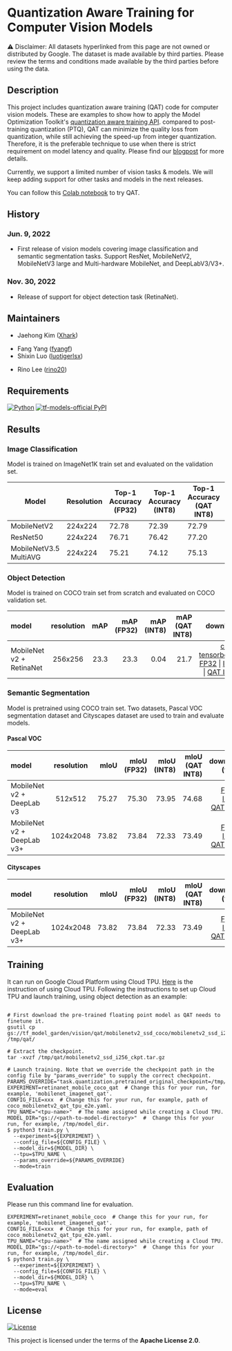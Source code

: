 # Quantization Aware Training for Computer Vision Models

⚠️ Disclaimer: All datasets hyperlinked from this page are not owned or
distributed by Google. The dataset is made available by third parties.
Please review the terms and conditions made available by the third parties
before using the data.

## Description

This project includes quantization aware training (QAT) code for computer vision
models. These are examples to show how to apply the Model Optimization Toolkit's
[quantization aware training API](https://www.tensorflow.org/model_optimization/guide/quantization/training).
compared to post-training quantization (PTQ), QAT can minimize the quality loss
from quantization, while still achieving the speed-up from integer quantization.
Therefore, it is the preferable technique to use when there is strict
requirement on model latency and quality. Please find our
[blogpost](https://blog.tensorflow.org/2022/06/Adding-Quantization-aware-Training-and-Pruning-to-the-TensorFlow-Model-Garden.html)
for more details.

Currently, we support a limited number of vision tasks & models. We will keep
adding support for other tasks and models in the next releases.

You can follow this
[Colab notebook](https://colab.research.google.com/github/tensorflow/models/blob/master/official/projects/qat/vision/docs/qat_tutorial.ipynb)
to try QAT.

## History

### Jun. 9, 2022

-   First release of vision models covering image classification and semantic
    segmentation tasks. Support ResNet, MobileNetV2, MobileNetV3 large and
    Multi-hardware MobileNet, and DeepLabV3/V3+.

### Nov. 30, 2022

-   Release of support for object detection task (RetinaNet).

## Maintainers

- Jaehong Kim ([Xhark](https://github.com/Xhark))
* Fang Yang ([fyangf](https://github.com/fyangf))
* Shixin Luo ([luotigerlsx](https://github.com/luotigerlsx))
- Rino Lee ([rino20](https://github.com/rino20))

## Requirements

[![Python](https://img.shields.io/pypi/pyversions/tensorflow.svg?style=plastic)](https://badge.fury.io/py/tensorflow)
[![tf-models-official PyPI](https://badge.fury.io/py/tf-models-official.svg)](https://badge.fury.io/py/tf-models-official)

## Results
### Image Classification

Model is trained on ImageNet1K train set and evaluated on the validation set.


|Model                 |Resolution|Top-1 Accuracy (FP32)|Top-1 Accuracy (INT8)|Top-1 Accuracy (QAT INT8)|Config                                                                                                                                                              |Download                                                                                                                                        |
|----------------------|----------|---------------------|-------------------------|-------------------------|--------------------------------------------------------------------------------------------------------------------------------------------------------------------|------------------------------------------------------------------------------------------------------------------------------------------------|
|MobileNetV2           |224x224   |72.78              |72.39                 |72.79                  |[config](https://github.com/tensorflow/models/blob/master/official/projects/qat/vision/configs/experiments/image_classification/imagenet_mobilenetv2_qat_gpu.yaml)  |[TFLite(Int8/QAT)](https://storage.googleapis.com/tf_model_garden/vision/mobilenet/v2_1.0_int8/mobilenet_v2_1.00_224_int8.tflite)                    |
|ResNet50              |224x224   |76.71              |76.42                  |77.20                  |[config](https://github.com/tensorflow/models/blob/master/official/projects/qat/vision/configs/experiments/image_classification/imagenet_resnet50_qat_gpu.yaml)     |[TFLite(Int8/QAT)](https://storage.googleapis.com/tf_model_garden/vision/resnet50_imagenet/resnet_50_224_int8.tflite)                                |
|MobileNetV3.5 MultiAVG|224x224   |75.21             |74.12                  |75.13                  |[config](https://github.com/tensorflow/models/blob/master/official/projects/qat/vision/configs/experiments/image_classification/imagenet_mobilenetv3.5_qat_gpu.yaml)|[TFLite(Int8/QAT)](https://storage.googleapis.com/tf_model_garden/vision/mobilenet/v3.5multiavg_1.0_int8/mobilenet_v3.5multiavg_1.00_224_int8.tflite)|

### Object Detection

Model is trained on COCO train set from scratch and evaluated on COCO validation
set.

model                    | resolution | mAP  | mAP (FP32) | mAP (INT8) | mAP (QAT INT8) | download
:----------------------- | :--------: | ---: | ---------: | ---------: | -------------: | ----------------:
MobileNet v2 + RetinaNet | 256x256    | 23.3 | 23.3       | 0.04       | 21.7           | [ckpt](https://storage.cloud.google.com/tf_model_garden/vision/qat/mobilenetv2_ssd_coco/mobilenetv2_ssd_i256_qat_ckpt.tar.gz) \| [tensorboard](https://tensorboard.dev/experiment/fAat72iXSqW8ZoTY3clMsg) [FP32](https://storage.cloud.google.com/tf_model_garden/vision/qat/mobilenetv2_ssd_coco/model_fp32.tflite) \| [INT8](https://storage.cloud.google.com/tf_model_garden/vision/qat/mobilenetv2_ssd_coco/model_int8_ptq.tflite) \| [QAT INT8](https://storage.cloud.google.com/tf_model_garden/vision/qat/mobilenetv2_ssd_coco/model_int8_qat.tflite)

### Semantic Segmentation


Model is pretrained using COCO train set. Two datasets, Pascal VOC segmentation
dataset and Cityscapes dataset are used to train and
evaluate models.

#### Pascal VOC

model                      | resolution | mIoU  | mIoU (FP32) | mIoU (INT8) | mIoU (QAT INT8) | download (tflite)|
:------------------------- | :--------: | ----: | ----------: | ----------: | --------------: | ----------------:
MobileNet v2 + DeepLab v3  | 512x512    | 75.27 | 75.30           | 73.95       | 74.68           | [FP32](https://storage.googleapis.com/tf_model_garden/vision/qat/deeplabv3_mobilenetv2_pascal_coco_0.21/model_none.tflite)  \| [INT8](https://storage.googleapis.com/tf_model_garden/vision/qat/deeplabv3_mobilenetv2_pascal_coco_0.21model_int8_full.tflite) \| [QAT INT8](https://storage.googleapis.com/tf_model_garden/vision/qat/deeplabv3_mobilenetv2_pascal_coco_0.21/Fmodel_default.tflite)
MobileNet v2 + DeepLab v3+ | 1024x2048  | 73.82 | 73.84           | 72.33       | 73.49           | [FP32](https://storage.googleapis.com/tf_model_garden/vision/qat/mnv2_deeplabv3plus_cityscapes/model_none.tflite)  \| [INT8](https://storage.googleapis.com/tf_model_garden/vision/qat/mnv2_deeplabv3plus_cityscapes/model_int8_full.tflite) \| [QAT INT8](https://storage.googleapis.com/tf_model_garden/vision/qat/mnv2_deeplabv3plus_cityscapes/Fmodel_default.tflite)

#### Cityscapes

model                      | resolution | mIoU  | mIoU (FP32) | mIoU (INT8) | mIoU (QAT INT8) | download (tflite)
:------------------------- | :--------: | ----: | ----------: | ----------: | --------------: | ----------------:
MobileNet v2 + DeepLab v3+ | 1024x2048  | 73.82 | 73.84       | 72.33       | 73.49           | [FP32](https://storage.googleapis.com/tf_model_garden/vision/qat/mnv2_deeplabv3plus_cityscapes/model_none.tflite) \| [INT8](https://storage.googleapis.com/tf_model_garden/vision/qat/mnv2_deeplabv3plus_cityscapes/model_int8_full.tflite) \| [QAT INT8](https://storage.googleapis.com/tf_model_garden/vision/qat/mnv2_deeplabv3plus_cityscapes/Fmodel_default.tflite)

## Training

It can run on Google Cloud Platform using Cloud TPU.
[Here](https://cloud.google.com/tpu/docs/how-to) is the instruction of using
Cloud TPU. Following the instructions to set up Cloud TPU and launch training,
using object detection as an example:

```shell

# First download the pre-trained floating point model as QAT needs to finetune it.
gsutil cp gs://tf_model_garden/vision/qat/mobilenetv2_ssd_coco/mobilenetv2_ssd_i256_ckpt.tar.gz /tmp/qat/

# Extract the checkpoint.
tar -xvzf /tmp/qat/mobilenetv2_ssd_i256_ckpt.tar.gz

# Launch training. Note that we override the checkpoint path in the config file by "params_override" to supply the correct checkpoint.
PARAMS_OVERRIDE="task.quantization.pretrained_original_checkpoint=/tmp/qat/mobilenetv2_ssd_i256_ckpt"
EXPERIMENT=retinanet_mobile_coco_qat  # Change this for your run, for example, 'mobilenet_imagenet_qat'.
CONFIG_FILE=xxx  # Change this for your run, for example, path of coco_mobilenetv2_qat_tpu_e2e.yaml.
TPU_NAME="<tpu-name>"  # The name assigned while creating a Cloud TPU.
MODEL_DIR="gs://<path-to-model-directory>"  #  Change this for your run, for example, /tmp/model_dir.
$ python3 train.py \
  --experiment=${EXPERIMENT} \
  --config_file=${CONFIG_FILE} \
  --model_dir=${MODEL_DIR} \
  --tpu=$TPU_NAME \
  --params_override=${PARAMS_OVERRIDE}
  --mode=train
```

## Evaluation

Please run this command line for evaluation.

```shell
EXPERIMENT=retinanet_mobile_coco  # Change this for your run, for example, 'mobilenet_imagenet_qat'.
CONFIG_FILE=xxx  # Change this for your run, for example, path of coco_mobilenetv2_qat_tpu_e2e.yaml.
TPU_NAME="<tpu-name>"  # The name assigned while creating a Cloud TPU.
MODEL_DIR="gs://<path-to-model-directory>"  #  Change this for your run, for example, /tmp/model_dir.
$ python3 train.py \
  --experiment=${EXPERIMENT} \
  --config_file=${CONFIG_FILE} \
  --model_dir=${MODEL_DIR} \
  --tpu=$TPU_NAME \
  --mode=eval
```

## License

[![License](https://img.shields.io/badge/License-Apache%202.0-blue.svg)](https://opensource.org/licenses/Apache-2.0)

This project is licensed under the terms of the **Apache License 2.0**.



